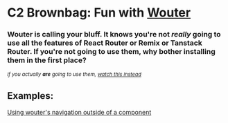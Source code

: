 # C2 Brownbag: Fun with [Wouter](https://github.com/molefrog/wouter)
### Wouter is calling your bluff. It knows you're not _really_ going to use all the features of React Router or Remix or Tanstack Router. If you're not going to use them, why bother installing them in the first place?
<sub>_if you actually **are** going to use them, [watch this instead](https://www.youtube.com/watch?v=dQw4w9WgXcQ&pp=ygUXbmV2ZXIgZ29ubmEgZ2l2ZSB5b3UgdXA%3D)_</sub>

## Examples:

[Using wouter's navigation outside of a component](src/utils/auth.js)
